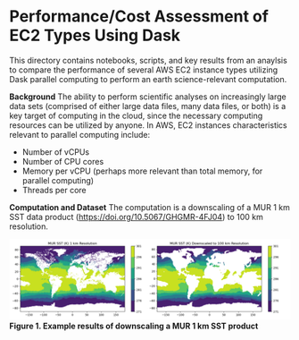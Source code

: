 # Performance/Cost Assessment of EC2 Types Using Dask
This directory contains notebooks, scripts, and key results from an anaylsis to compare the performance of several AWS EC2 instance types utilizing Dask parallel computing to perform an earth science-relevant computation.

**Background**
The ability to perform scientific analyses on increasingly large data sets (comprised of either large data files, many data files, or both) is a key target of computing in the cloud, since the necessary computing resources can be utilized by anyone. In AWS, EC2 instances characteristics relevant to parallel computing include:
* Number of vCPUs
* Number of CPU cores
* Memory per vCPU (perhaps more relevant than total memory, for parallel computing)
* Threads per core

**Computation and Dataset**
The computation is a downscaling of a MUR 1 km SST data product (https://doi.org/10.5067/GHGMR-4FJ04) to 100 km resolution.

![example_figure](./example_downscaling.png)
**Figure 1. Example results of downscaling a MUR 1 km SST product**
